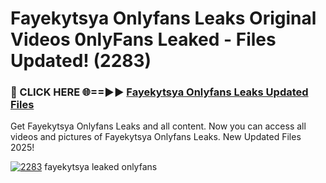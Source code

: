 # Fayekytsya Onlyfans Leaks Original Videos 0nlyFans Leaked - Files Updated! (2283)

<h3>🔴 CLICK HERE 🌐==►► <a href="https://tinyurl.com/x26r9saj" rel="nofollow">Fayekytsya Onlyfans Leaks Updated Files</a></h3>

Get Fayekytsya Onlyfans Leaks and all content. Now you can access all videos and pictures of Fayekytsya Onlyfans Leaks. New Updated Files 2025!

[![2283](https://i.imgur.com/LkgZPqh.gif)](https://tinyurl.com/x26r9saj)
fayekytsya leaked onlyfans